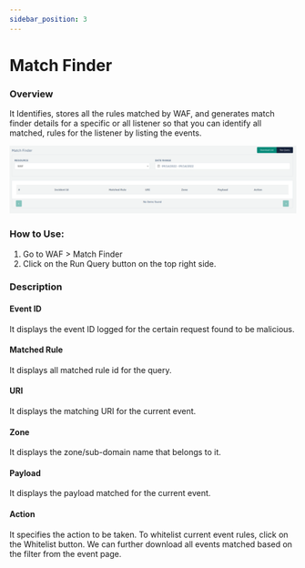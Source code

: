 ```yaml
---
sidebar_position: 3
---
```

# Match Finder

### Overview
It Identifies, stores all the rules matched by WAF, and generates match finder details for a specific or all listener so that you can identify all matched, rules for the listener by listing the events.

![matchfinder](/img/waf/v6/docs/match_finder.png)

### How to Use:
1. Go to WAF > Match Finder
2. Click on the Run Query button on the top right side.

### Description

#### Event ID
It displays the event ID logged for the certain request found to be malicious.

#### Matched Rule
It displays all matched rule id for the query.

#### URI
It displays the matching URI for the current event.

#### Zone
It displays the zone/sub-domain name that belongs to it.

#### Payload
It displays the payload matched for the current event.

#### Action
It specifies the action to be taken. To whitelist current event rules, click on the Whitelist button.
We can further download all events matched based on the filter from the event page.

